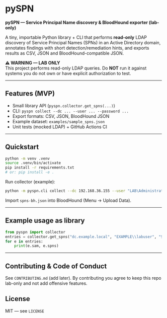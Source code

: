 # pySPN

**pySPN — Service Principal Name discovery & BloodHound exporter (lab-only)**

A tiny, importable Python library + CLI that performs **read-only** LDAP discovery of Service Principal Names (SPNs) in an Active Directory domain, annotates findings with short detection/remediation hints, and exports results as CSV, JSON and BloodHound-compatible JSON.

**⚠️ WARNING — LAB ONLY**  
This project performs read-only LDAP queries. Do **NOT** run it against systems you do not own or have explicit authorization to test.

---

## Features (MVP)
- Small library API (`pyspn.collector.get_spns(...)`)
- CLI: `pyspn collect --dc ... --user ... --password ...`
- Export formats: CSV, JSON, BloodHound JSON
- Example dataset: `examples/sample_spns.json`
- Unit tests (mocked LDAP) + GitHub Actions CI

---

## Quickstart

```bash
python -m venv .venv
source .venv/bin/activate
pip install -r requirements.txt
# or: pip install -e .
```

Run collector (example):

```bash
python -m pyspn.cli collect --dc 192.168.36.155 --user "LAB\Administrator" --password "P@ssw0rd" --out spns.csv --json spns.json --bloodhound spns-bh.json
```

Import `spns-bh.json` into BloodHound (Menu → Upload Data).

---

## Example usage as library

```python
from pyspn import collector
entries = collector.get_spns("dc.example.local", "EXAMPLE\\labuser", "Secret123")
for e in entries:
    print(e.sam, e.spns)
```

---

## Contributing & Code of Conduct
See `CONTRIBUTING.md` (add later). By contributing you agree to keep this repo lab-only and not add offensive features.

## License
MIT — see `LICENSE`

